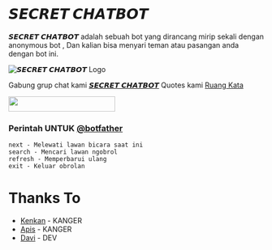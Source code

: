 # 𝙎𝙀𝘾𝙍𝙀𝙏 𝘾𝙃𝘼𝙏𝘽𝙊𝙏

𝙎𝙀𝘾𝙍𝙀𝙏 𝘾𝙃𝘼𝙏𝘽𝙊𝙏 adalah sebuah bot yang dirancang mirip sekali dengan anonymous bot , Dan kalian bisa menyari teman atau pasangan anda dengan bot ini.
 
![𝙎𝙀𝘾𝙍𝙀𝙏 𝘾𝙃𝘼𝙏𝘽𝙊𝙏 Logo](https://telegra.ph/file/2ae553876a8e905b62f70.jpg)

Gabung grup chat kami [𝙎𝙀𝘾𝙍𝙀𝙏 𝘾𝙃𝘼𝙏𝘽𝙊𝙏](https://t.me/https://t.me/RANDOM_GC)
Quotes kami [Ruang Kata](https://t.me/https://t.me/ruangkataini)

<b>
<a href="https://heroku.com/deploy?template=https://github.com/Rzky3016/Secret-ChatBot"><img src="https://img.shields.io/badge/Deploy Secret-ChatBot-black?style=badge&logo=heroku"width="210" height="30"/></a>
</b>

### Perintah UNTUK [@botfather](https://t.me/botfather)
```
next - Melewati lawan bicara saat ini
search - Mencari lawan ngobrol
refresh - Memperbarui ulang
exit - Keluar obrolan
```
# Thanks To 

*    [Kenkan](https://github.com/kenkannih) - KANGER
*    [Apis](https://github.com/apisuserbot) - KANGER
*    [Davi](https://github.com/davi78) - DEV
